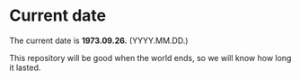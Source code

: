 # Current date

The current date is **1973.09.26.** (YYYY.MM.DD.)

This repository will be good when the world ends, so we will know how long it lasted.